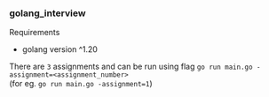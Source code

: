 ### golang_interview

Requirements
* golang version ^1.20

There are `3` assignments and can be run using flag
`go run main.go -assignment=<assignment_number>` <br/>
(for eg. `go run main.go -assignment=1`)
